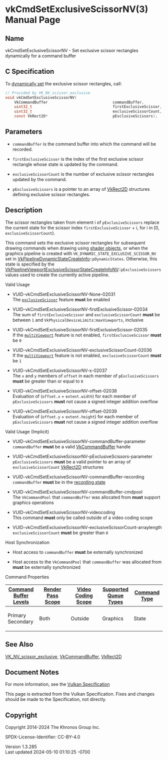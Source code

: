 # vkCmdSetExclusiveScissorNV(3) Manual Page

## Name

vkCmdSetExclusiveScissorNV - Set exclusive scissor rectangles
dynamically for a command buffer



## <a href="#_c_specification" class="anchor"></a>C Specification

To <a
href="https://registry.khronos.org/vulkan/specs/1.3-extensions/html/vkspec.html#pipelines-dynamic-state"
target="_blank" rel="noopener">dynamically set</a> the exclusive scissor
rectangles, call:

``` c
// Provided by VK_NV_scissor_exclusive
void vkCmdSetExclusiveScissorNV(
    VkCommandBuffer                             commandBuffer,
    uint32_t                                    firstExclusiveScissor,
    uint32_t                                    exclusiveScissorCount,
    const VkRect2D*                             pExclusiveScissors);
```

## <a href="#_parameters" class="anchor"></a>Parameters

- `commandBuffer` is the command buffer into which the command will be
  recorded.

- `firstExclusiveScissor` is the index of the first exclusive scissor
  rectangle whose state is updated by the command.

- `exclusiveScissorCount` is the number of exclusive scissor rectangles
  updated by the command.

- `pExclusiveScissors` is a pointer to an array of
  [VkRect2D](https://registry.khronos.org/vulkan/specs/1.3-extensions/man/html/VkRect2D.html) structures defining exclusive scissor
  rectangles.

## <a href="#_description" class="anchor"></a>Description

The scissor rectangles taken from element i of `pExclusiveScissors`
replace the current state for the scissor index
`firstExclusiveScissor` + i, for i in \[0, `exclusiveScissorCount`).

This command sets the exclusive scissor rectangles for subsequent
drawing commands when drawing using <a
href="https://registry.khronos.org/vulkan/specs/1.3-extensions/html/vkspec.html#shaders-objects"
target="_blank" rel="noopener">shader objects</a>, or when the graphics
pipeline is created with `VK_DYNAMIC_STATE_EXCLUSIVE_SCISSOR_NV` set in
[VkPipelineDynamicStateCreateInfo](https://registry.khronos.org/vulkan/specs/1.3-extensions/man/html/VkPipelineDynamicStateCreateInfo.html)::`pDynamicStates`.
Otherwise, this state is specified by the
[VkPipelineViewportExclusiveScissorStateCreateInfoNV](https://registry.khronos.org/vulkan/specs/1.3-extensions/man/html/VkPipelineViewportExclusiveScissorStateCreateInfoNV.html)::`pExclusiveScissors`
values used to create the currently active pipeline.

Valid Usage

- <a href="#VUID-vkCmdSetExclusiveScissorNV-None-02031"
  id="VUID-vkCmdSetExclusiveScissorNV-None-02031"></a>
  VUID-vkCmdSetExclusiveScissorNV-None-02031  
  The <a
  href="https://registry.khronos.org/vulkan/specs/1.3-extensions/html/vkspec.html#features-exclusiveScissor"
  target="_blank" rel="noopener"><code>exclusiveScissor</code></a>
  feature **must** be enabled

- <a href="#VUID-vkCmdSetExclusiveScissorNV-firstExclusiveScissor-02034"
  id="VUID-vkCmdSetExclusiveScissorNV-firstExclusiveScissor-02034"></a>
  VUID-vkCmdSetExclusiveScissorNV-firstExclusiveScissor-02034  
  The sum of `firstExclusiveScissor` and `exclusiveScissorCount`
  **must** be between `1` and `VkPhysicalDeviceLimits`::`maxViewports`,
  inclusive

- <a href="#VUID-vkCmdSetExclusiveScissorNV-firstExclusiveScissor-02035"
  id="VUID-vkCmdSetExclusiveScissorNV-firstExclusiveScissor-02035"></a>
  VUID-vkCmdSetExclusiveScissorNV-firstExclusiveScissor-02035  
  If the <a
  href="https://registry.khronos.org/vulkan/specs/1.3-extensions/html/vkspec.html#features-multiViewport"
  target="_blank" rel="noopener"><code>multiViewport</code></a> feature
  is not enabled, `firstExclusiveScissor` **must** be `0`

- <a href="#VUID-vkCmdSetExclusiveScissorNV-exclusiveScissorCount-02036"
  id="VUID-vkCmdSetExclusiveScissorNV-exclusiveScissorCount-02036"></a>
  VUID-vkCmdSetExclusiveScissorNV-exclusiveScissorCount-02036  
  If the <a
  href="https://registry.khronos.org/vulkan/specs/1.3-extensions/html/vkspec.html#features-multiViewport"
  target="_blank" rel="noopener"><code>multiViewport</code></a> feature
  is not enabled, `exclusiveScissorCount` **must** be `1`

- <a href="#VUID-vkCmdSetExclusiveScissorNV-x-02037"
  id="VUID-vkCmdSetExclusiveScissorNV-x-02037"></a>
  VUID-vkCmdSetExclusiveScissorNV-x-02037  
  The `x` and `y` members of `offset` in each member of
  `pExclusiveScissors` **must** be greater than or equal to `0`

- <a href="#VUID-vkCmdSetExclusiveScissorNV-offset-02038"
  id="VUID-vkCmdSetExclusiveScissorNV-offset-02038"></a>
  VUID-vkCmdSetExclusiveScissorNV-offset-02038  
  Evaluation of (`offset.x` + `extent.width`) for each member of
  `pExclusiveScissors` **must** not cause a signed integer addition
  overflow

- <a href="#VUID-vkCmdSetExclusiveScissorNV-offset-02039"
  id="VUID-vkCmdSetExclusiveScissorNV-offset-02039"></a>
  VUID-vkCmdSetExclusiveScissorNV-offset-02039  
  Evaluation of (`offset.y` + `extent.height`) for each member of
  `pExclusiveScissors` **must** not cause a signed integer addition
  overflow

Valid Usage (Implicit)

- <a href="#VUID-vkCmdSetExclusiveScissorNV-commandBuffer-parameter"
  id="VUID-vkCmdSetExclusiveScissorNV-commandBuffer-parameter"></a>
  VUID-vkCmdSetExclusiveScissorNV-commandBuffer-parameter  
  `commandBuffer` **must** be a valid
  [VkCommandBuffer](https://registry.khronos.org/vulkan/specs/1.3-extensions/man/html/VkCommandBuffer.html) handle

- <a href="#VUID-vkCmdSetExclusiveScissorNV-pExclusiveScissors-parameter"
  id="VUID-vkCmdSetExclusiveScissorNV-pExclusiveScissors-parameter"></a>
  VUID-vkCmdSetExclusiveScissorNV-pExclusiveScissors-parameter  
  `pExclusiveScissors` **must** be a valid pointer to an array of
  `exclusiveScissorCount` [VkRect2D](https://registry.khronos.org/vulkan/specs/1.3-extensions/man/html/VkRect2D.html) structures

- <a href="#VUID-vkCmdSetExclusiveScissorNV-commandBuffer-recording"
  id="VUID-vkCmdSetExclusiveScissorNV-commandBuffer-recording"></a>
  VUID-vkCmdSetExclusiveScissorNV-commandBuffer-recording  
  `commandBuffer` **must** be in the [recording
  state](#commandbuffers-lifecycle)

- <a href="#VUID-vkCmdSetExclusiveScissorNV-commandBuffer-cmdpool"
  id="VUID-vkCmdSetExclusiveScissorNV-commandBuffer-cmdpool"></a>
  VUID-vkCmdSetExclusiveScissorNV-commandBuffer-cmdpool  
  The `VkCommandPool` that `commandBuffer` was allocated from **must**
  support graphics operations

- <a href="#VUID-vkCmdSetExclusiveScissorNV-videocoding"
  id="VUID-vkCmdSetExclusiveScissorNV-videocoding"></a>
  VUID-vkCmdSetExclusiveScissorNV-videocoding  
  This command **must** only be called outside of a video coding scope

- <a
  href="#VUID-vkCmdSetExclusiveScissorNV-exclusiveScissorCount-arraylength"
  id="VUID-vkCmdSetExclusiveScissorNV-exclusiveScissorCount-arraylength"></a>
  VUID-vkCmdSetExclusiveScissorNV-exclusiveScissorCount-arraylength  
  `exclusiveScissorCount` **must** be greater than `0`

Host Synchronization

- Host access to `commandBuffer` **must** be externally synchronized

- Host access to the `VkCommandPool` that `commandBuffer` was allocated
  from **must** be externally synchronized

Command Properties

<table class="tableblock frame-all grid-all stretch">
<colgroup>
<col style="width: 20%" />
<col style="width: 20%" />
<col style="width: 20%" />
<col style="width: 20%" />
<col style="width: 20%" />
</colgroup>
<thead>
<tr class="header">
<th class="tableblock halign-left valign-top"><a
href="#VkCommandBufferLevel">Command Buffer Levels</a></th>
<th class="tableblock halign-left valign-top"><a
href="#vkCmdBeginRenderPass">Render Pass Scope</a></th>
<th class="tableblock halign-left valign-top"><a
href="#vkCmdBeginVideoCodingKHR">Video Coding Scope</a></th>
<th class="tableblock halign-left valign-top"><a
href="#VkQueueFlagBits">Supported Queue Types</a></th>
<th class="tableblock halign-left valign-top"><a
href="#fundamentals-queueoperation-command-types">Command Type</a></th>
</tr>
</thead>
<tbody>
<tr class="odd">
<td class="tableblock halign-left valign-top"><p>Primary<br />
Secondary</p></td>
<td class="tableblock halign-left valign-top"><p>Both</p></td>
<td class="tableblock halign-left valign-top"><p>Outside</p></td>
<td class="tableblock halign-left valign-top"><p>Graphics</p></td>
<td class="tableblock halign-left valign-top"><p>State</p></td>
</tr>
</tbody>
</table>

## <a href="#_see_also" class="anchor"></a>See Also

[VK_NV_scissor_exclusive](https://registry.khronos.org/vulkan/specs/1.3-extensions/man/html/VK_NV_scissor_exclusive.html),
[VkCommandBuffer](https://registry.khronos.org/vulkan/specs/1.3-extensions/man/html/VkCommandBuffer.html), [VkRect2D](https://registry.khronos.org/vulkan/specs/1.3-extensions/man/html/VkRect2D.html)

## <a href="#_document_notes" class="anchor"></a>Document Notes

For more information, see the <a
href="https://registry.khronos.org/vulkan/specs/1.3-extensions/html/vkspec.html#vkCmdSetExclusiveScissorNV"
target="_blank" rel="noopener">Vulkan Specification</a>

This page is extracted from the Vulkan Specification. Fixes and changes
should be made to the Specification, not directly.

## <a href="#_copyright" class="anchor"></a>Copyright

Copyright 2014-2024 The Khronos Group Inc.

SPDX-License-Identifier: CC-BY-4.0

Version 1.3.285  
Last updated 2024-05-10 01:10:25 -0700
